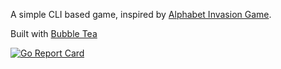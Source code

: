A simple CLI based game, inspired by [Alphabet Invasion Game](https://www.learnrxjs.io/learn-rxjs/recipes/alphabet-invasion-game).

Built with [Bubble Tea](https://github.com/charmbracelet/bubbletea#bubble-tea)

[![Go Report Card](https://goreportcard.com/badge/github.com/mahimshridhar/cli-alphabet-invasion)](https://goreportcard.com/report/github.com/mahimshridhar/cli-alphabet-invasion)
